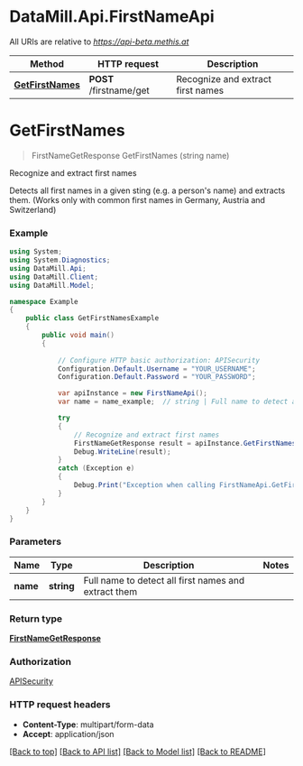 # DataMill.Api.FirstNameApi

All URIs are relative to *https://api-beta.methis.at*

Method | HTTP request | Description
------------- | ------------- | -------------
[**GetFirstNames**](FirstNameApi.md#getfirstnames) | **POST** /firstname/get | Recognize and extract first names


<a name="getfirstnames"></a>
# **GetFirstNames**
> FirstNameGetResponse GetFirstNames (string name)

Recognize and extract first names

Detects all first names in a given sting (e.g. a person's name) and extracts them. (Works only with common first names in Germany, Austria and Switzerland) 

### Example
```csharp
using System;
using System.Diagnostics;
using DataMill.Api;
using DataMill.Client;
using DataMill.Model;

namespace Example
{
    public class GetFirstNamesExample
    {
        public void main()
        {
            
            // Configure HTTP basic authorization: APISecurity
            Configuration.Default.Username = "YOUR_USERNAME";
            Configuration.Default.Password = "YOUR_PASSWORD";

            var apiInstance = new FirstNameApi();
            var name = name_example;  // string | Full name to detect all first names and extract them

            try
            {
                // Recognize and extract first names
                FirstNameGetResponse result = apiInstance.GetFirstNames(name);
                Debug.WriteLine(result);
            }
            catch (Exception e)
            {
                Debug.Print("Exception when calling FirstNameApi.GetFirstNames: " + e.Message );
            }
        }
    }
}
```

### Parameters

Name | Type | Description  | Notes
------------- | ------------- | ------------- | -------------
 **name** | **string**| Full name to detect all first names and extract them | 

### Return type

[**FirstNameGetResponse**](FirstNameGetResponse.md)

### Authorization

[APISecurity](../README.md#APISecurity)

### HTTP request headers

 - **Content-Type**: multipart/form-data
 - **Accept**: application/json

[[Back to top]](#) [[Back to API list]](../README.md#documentation-for-api-endpoints) [[Back to Model list]](../README.md#documentation-for-models) [[Back to README]](../README.md)

